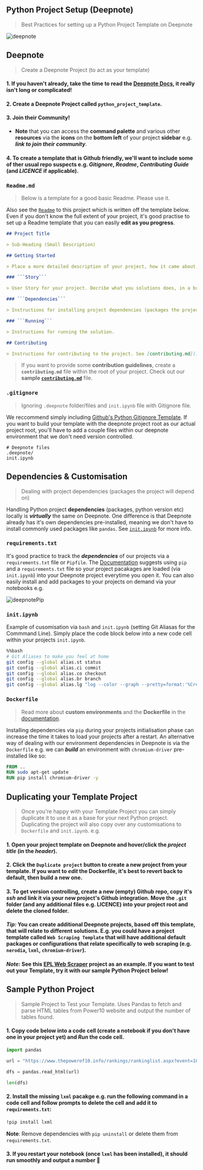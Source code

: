 ## Python Project Setup (Deepnote)
> Best Practices for setting up a Python Project Template on Deepnote

![deepnote](https://sportsdatasolutionsacademy.s3.eu-west-2.amazonaws.com/public/Links/deepnote.jpg)

## Deepnote
> Create a Deepnote Project (to act as your template)

#### 1. If you haven't already, take the time to read the [Deepnote Docs](https://docs.deepnote.com/), it really isn't long or complicated!

#### 2. Create a **Deepnote Project** called ```python_project_template```. 

#### 3. Join their **Community**!

+ **Note** that you can access the **command palette** and various other **resources** via the **icons** on the **bottom left** of your project **sidebar** e.g. ***link to join their community***.

#### 4. To create a template that is Github friendly, we'll want to include some of ther usual repo suspects e.g. ***Gitignore***, ***Readme***, ***Contributing Guide*** (and ***LICENCE*** if applicable).

### ```Readme.md```
> Below is a template for a good basic Readme. Please use it. 

Also see the [```Readme```](./Readme.md) to this project which is written off the template below. Even if you don't know the full extent of your project, it's good practise to set up a Readme template that you can easily **edit as you progress**.

```markdown
## Project Title

> Sub-Heading (Small Description)

## Getting Started

> Place a more detailed description of your project, how it came about, inspiration, reading. 

### ```Story```

> User Story for your project. Decribe what you solutions does, in a brief step by step story.

### ```Dependencies```

> Instructions for installing project dependencies (packages the project will depend on).

### ```Running```

> Instructions for running the solution.

## Contributing

> Instructions for contributing to the project. See [contributing.md](./contributing.md)
```

> If you want to provide some **contribution guidelines**, create a **```contributing.md```** file within the root of your project. Check out our **sample [```contributing.md```](./contributing.md)** file.

### ```.gitignore```
> Ignoring ```.deepnote``` folder/files and ```init.ipynb``` file with Gitignore file.

We reccommend simply including [Github's Python Gitignore Template](https://github.com/github/gitignore/blob/master/Python.gitignore). If you want to build your template with the deepnote project root as our actual project root, you'll have to add a couple files within our deepnote environment that we don't need version controlled.

```
# Deepnote files
.deepnote/
init.ipynb
```

## Dependencies & Customisation
> Dealing with project dependencies (packages the project will depend on)

Handling Python project **dependencies** (packages, python version etc) locally is ***virtually*** the same on Deepnote. One difference is that Deepnote already has it's own dependencies pre-installed, meaning we don't have to install commonly used packages like ```pandas```. See [```init.ipynb```](./init.ipynb) for more info. 

### ```requirements.txt```

It's good practice to track the ***dependencies*** of our projects via a ```requirements.txt``` file or ```Pipfile```. The [Documentation](https://docs.deepnote.com/environment/python-requirements) suggests using ```pip``` and a ```requirements.txt``` file so your project pacakages are loaded (via ```init.ipynb```) into your Deepnote project everytime you open it. You can also easily install and add packages to your projects on demand via your notebooks e.g.

![deepnotePip](https://mcusercontent.com/c977a94491aefa0b53bca6f72/images/798ac624-85a6-43c7-a7e7-1ce794be3924.gif)

### ```init.ipynb```

Example of cusomisation via ```bash``` and ```init.ipynb``` (setting Git Aliasas for the Commmand Line). Simply place the code block below into a new code cell within your projects ```init.ipynb```.

```bash
%%bash
# Git Aliases to make you feel at home
git config --global alias.st status
git config --global alias.ci commit
git config --global alias.co checkout
git config --global alias.br branch
git config --global alias.lg "log --color --graph --pretty=format:'%Cred%h%Creset -%C(yellow)%d%Creset %s %Cgreen(%cr) %C(bold blue)<%an>%Creset' --abbrev-commit"
```
### ```Dockerfile```
> Read more about **custom environments** and the **Dockerfile** in the [documentation](https://docs.deepnote.com/environment/custom-environments).

Installing dependencies via ```pip``` during your projects initialisation phase can increase the time it takes to load your projects after a restart. An alternative way of dealing with our environment dependencies in Deepnote is via the ```Dockerfile``` e.g. we can ***build*** an environment with ```chromium-driver``` pre-installed like so:

```dockerfile
FROM ..
RUN sudo apt-get update
RUN pip install chromium-driver -y
```

## Duplicating your Template Project
> Once you're happy with your Template Project you can simply duplicate it to use it as a base for your next Python project. Duplicating the project will also copy over any customisations to ```Dockerfile``` and ```init.ipynb```. e.g.

#### 1. Open your project template on Deepnote and hover/click the ***project title*** (in the ***header***).

#### 2. Click the ```Duplicate project``` button to create a new project from your template. If you want to ***edit*** the Dockerfile, it's best to revert back to default, then build a new one.

#### 3. To get version controlling, create a new (empty) Github repo, copy it's ***ssh*** and link it via your new project's Github integration. **Move the ```.git``` folder** (and any additional files e.g. LICENCE) **into your project root** and **delete the cloned folder**.

#### ***Tip:*** You can create additional Deepnote projects, based off this template, that will relate to different solutions. E.g. you could have a project template called ```Web Scraping Template``` that will have additional default packages or configurations that relate specifically to web scraping (e.g. ```nerodia```, ```lxml```, ```chromium-driver```).

#### ***Note:*** See this [EPL Web Scraper](https://deepnote.com/project/19f51d7b-ae79-4c51-906c-dee0138da144) project as an example. If you want to test out your Template, try it with our sample Python Project below!

## Sample Python Project

> Sample Project to Test your Template. Uses Pandas to fetch and parse HTML tables from Power10 website and output the number of tables found.

#### 1. **Copy** code below into a code cell (create a notebook if you don't have one in your project yet) and ***Run*** the code cell.

```python
import pandas

url = "https://www.thepowerof10.info/rankings/rankinglist.aspx?event=100&agegroup=ALL&sex=W&year=2020"

dfs = pandas.read_html(url)

len(dfs)
```

#### 2. Install the missing ```lxml``` pacakge e.g. run the following command in a code cell and follow prompts to delete the cell and add it to ```requirements.txt```:

```bash
!pip install lxml
```

**Note**: Remove dependencies with ```pip uninstall``` or delete them from ```requirements.txt```.

#### 3. If you restart your notebook (once ```lxml``` has been installed), it should run smoothly and output a number 🎉 
